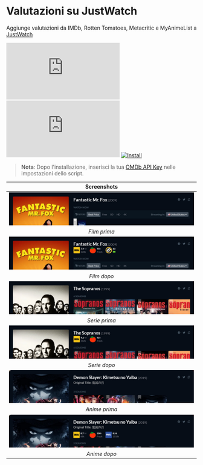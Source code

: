 # Valutazioni su JustWatch

Aggiunge valutazioni da IMDb, Rotten Tomatoes, Metacritic e MyAnimeList a [JustWatch][justwatch-link]

[![Version][version-badge]][link]
[![Size][size-badge]][link]
[![Install][install-badge]][download-link]

>**Nota**: Dopo l'installazione, inserisci la tua [OMDb API Key][omdb-api] nelle impostazioni dello script.

|           Screenshots           |
| :-----------------------------: |
| [![Before][screenshot-1]][link] |
|          _Film prima_           |
| [![After][screenshot-2]][link]  |
|           _Film dopo_           |
| [![Before][screenshot-3]][link] |
|          _Serie prima_          |
| [![After][screenshot-4]][link]  |
|          _Serie dopo_           |
| [![Before][screenshot-5]][link] |
|          _Anime prima_          |
| [![After][screenshot-6]][link]  |
|          _Anime dopo_           |

[link]: #valutazioni-su-justwatch
[justwatch-link]: https://www.justwatch.com/
[omdb-api]: https://www.omdbapi.com/apikey.aspx

[version-badge]: https://flat.badgen.net/runkit/iFelix18/version/iFelix18/Userscripts/master/userscripts/meta/ratings-on-justwatch.meta.js
[size-badge]: https://flat.badgen.net/badgesize/normal/iFelix18/Userscripts/master/userscripts/ratings-on-justwatch.user.js
[install-badge]: https://flat.badgen.net/badge/install%20directly%20from/GitHub/blue "Clicca qui!"

[download-link]: https://cdn.jsdelivr.net/gh/iFelix18/Userscripts@master/userscripts/ratings-on-justwatch.user.js "Clicca qui!"

[screenshot-1]: /docs/screenshots/ratings-on-justwatch_movie-before.png?raw=true "Prima"
[screenshot-2]: /docs/screenshots/ratings-on-justwatch_movie-after.png?raw=true "Dopo"
[screenshot-3]: /docs/screenshots/ratings-on-justwatch_show-before.png?raw=true "Prima"
[screenshot-4]: /docs/screenshots/ratings-on-justwatch_show-after.png?raw=true "Dopo"
[screenshot-5]: /docs/screenshots/ratings-on-justwatch_anime-before.png?raw=true "Prima"
[screenshot-6]: /docs/screenshots/ratings-on-justwatch_anime-after.png?raw=true "Dopo"
